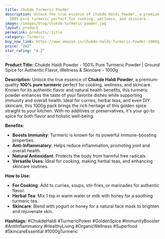 ```yaml
---
title: Chukde Turmeric Powder
description: Unlock the true essence of Chukde Haldi Powder, a premium-quality
  100% pure turmeric perfect for cooking, wellness, and skincare.
image: /images/blog/chukde-turmeric-powder.jpg
layout: product
permalink: products/:title
category: Turmeric
buy_now_link: https://www.amazon.in/Chukde-Haldi-Turmeric-Powder-1000g/dp/B0CBVNJ81R/ref=sr_1_39?crid=1IBX4K52DVNNJ&tag=ayushmonk-21
price: "282"
star_rating: "4.2"
---
```

**Product Title:** Chukde Haldi Powder - 100% Pure Turmeric Powder | Ground Spice for Authentic Flavor, Wellness & Skincare - 1000g

**Description:**
Unlock the true essence of **Chukde Haldi Powder**, a premium-quality **100% pure turmeric** perfect for cooking, wellness, and skincare. Known for its authentic flavor and natural health benefits, this turmeric powder enhances the taste of your favorite dishes while supporting immunity and overall health. Ideal for curries, herbal teas, and even DIY skincare, this 1000g pack brings the rich heritage of this golden spice straight to your kitchen. With no additives or preservatives, it's your go-to spice for both flavor and holistic well-being.

**Benefits:**
- **Boosts Immunity**: Turmeric is known for its powerful immune-boosting properties.
- **Anti-Inflammatory**: Helps reduce inflammation, promoting joint and overall health.
- **Natural Antioxidant**: Protects the body from harmful free radicals.
- **Versatile Uses**: Ideal for cooking, making herbal teas, and enhancing skincare routines.

**How to Use:**
- **For Cooking**: Add to curries, soups, stir-fries, or marinades for authentic flavor.
- **Herbal Tea**: Mix 1 tsp in warm water or milk with honey for a soothing turmeric tea.
- **Skincare**: Blend with yogurt or honey for a natural face mask to brighten and rejuvenate skin.

**Hashtags:**
#ChukdeHaldi #TurmericPower #GoldenSpice #ImmunityBooster #AntiInflammatory #HealthyLiving #OrganicWellness #Superfood #SkincareEssential #1000gTurmeric
